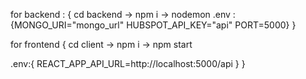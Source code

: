 for backend : {
cd backend -> npm i -> nodemon
.env : {MONGO_URI="mongo_url"
HUBSPOT_API_KEY="api"
PORT=5000}
}

for frontend {
cd client -> npm i -> npm start

.env:{
    REACT_APP_API_URL=http://localhost:5000/api
}
}